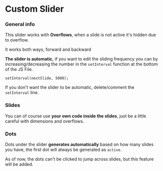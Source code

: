 # Custom Slider

### General info

This slider works with **Overflows**, when a slide is not active it's hidden due to overflow.

It works both ways, forward and backward

**The slider is automatic**, if you want to edit the sliding frequency you can by increasing/decreasing the number in the `setInterval` function at the bottom of the JS File.

`setInterval(nextSlide, 5000);`

If you don't want the slider to be automatic, delete/comment the `setInterval` line.

### Slides

You can of course use **your own code inside the slides**, just be a little careful with dimensions and overflows.

### Dots

Dots under the slider **generates automatically** based on how many slides you have, the first dot will always be generated as `active`.

As of now, the dots can't be clicked to jump across slides, but this feature will be added.